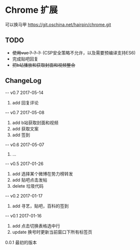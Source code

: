 # Chrome 扩展  
可以换马甲
https://git.oschina.net/hairpin/chrome.git

## TODO
* ~~使用vue？？？~~ (CSP安全策略不允许，以及需要预编译支持ES6)
* 完成贴吧回复
* ~~把b站播放和获取封面和视频整合~~

##  ChangeLog
-- v0.7 2017-05-14
1. add 回复评论

-- v0.7 2017-05-08
1. add b站获取封面和视频
2. add 获取文案
3. add 签到

-- v0.6 2017-05-07
1. ...

-- v0.5 2017-01-26
1. add 选择某个微博在势力榜转发
2. add 贴吧点击发帖
3. delete 垃圾代码

-- v0.2 2017-01-17  
1. add 寻艺，贴吧，百科的签到

-- v0.1 2017-01-16
1. add 点击切换表格选中行
2. update 换号时更新当前窗口下所有标签页

0.0.1 最初的版本